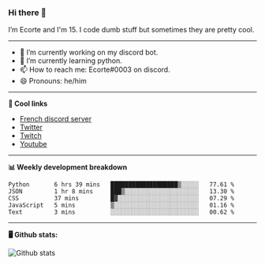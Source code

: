 ### Hi there 👋
I’m Ecorte and I'm 15.
I code dumb stuff but sometimes they are pretty cool.

-------

- 🔭 I’m currently working on my discord bot.
- 🌱 I’m currently learning python.
- 📫 How to reach me: Ecorte#0003 on discord.
- 😄 Pronouns: he/him

-------

**🔗 Cool links**

- [French discord server](https://discord.gg/8bpy2PC)
- [Twitter](https://twitter.com/Ecorteyt)
- [Twitch](https://www.twitch.tv/ecorte)
- [Youtube](https://www.youtube.com/channel/UCOLeHMtMSE4w6jpFGh1AAdA)

-------

**📊 Weekly development breakdown**

<!--START_SECTION:waka-->
```text
Python       6 hrs 39 mins   ███████████████████▒░░░░░   77.61 % 
JSON         1 hr 8 mins     ███▒░░░░░░░░░░░░░░░░░░░░░   13.30 % 
CSS          37 mins         █▓░░░░░░░░░░░░░░░░░░░░░░░   07.29 % 
JavaScript   5 mins          ▒░░░░░░░░░░░░░░░░░░░░░░░░   01.16 % 
Text         3 mins          ░░░░░░░░░░░░░░░░░░░░░░░░░   00.62 % 
```
<!--END_SECTION:waka-->

-------

**🖥️ Github stats:**

![Github stats](https://github-readme-stats.vercel.app/api?username=Ecorte&theme=dark&count_private=true)

